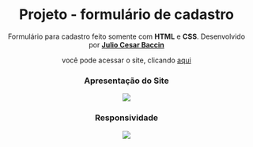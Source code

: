 <h1 align="center">
 Projeto - formulário de cadastro
</h1>

<p align="center">
 Formulário para cadastro feito somente com <strong>HTML</strong> e <strong>CSS</strong>. Desenvolvido por <a target="_blank" rel="external" href="https://github.com/juliobaccin/"><strong>Julio Cesar Baccin</strong></a>
 </p>
 
 <p align="center">
 você pode acessar o site, clicando <a href="https://juliobaccin.github.io/Projeto-CadastroDevs/">aqui</a>
</p>

 <div align="center">
  <h3>
    Apresentação do Site
  </h3> 
<img src="https://github.com/juliobaccin/Projeto-Formulario-Cadastro/blob/main/Site.gif">
   <h3>
    Responsividade
  </h3> 
<img src="https://github.com/juliobaccin/Projeto-Formulario-Cadastro/blob/main/responsividade.gif">
</div>
